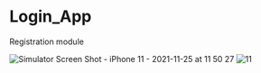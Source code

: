 # Login_App

Registration module

![Simulator Screen Shot - iPhone 11 - 2021-11-25 at 11 50 27](https://user-images.githubusercontent.com/77058534/143410287-ddff3e00-1f30-49b5-9a71-0475f6830505.png) ![11](https://user-images.githubusercontent.com/77058534/143410350-18739e1d-9631-4e23-a31e-2b4b0e78e17f.png)
